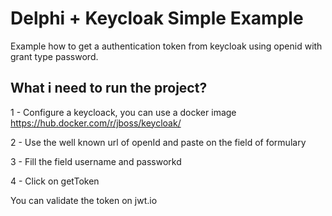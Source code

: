 # Delphi + Keycloak Simple Example

Example how to get a authentication token from keycloak using openid with grant type password.

## What i need to run the project?

1 - Configure a keycloack, you can use a docker image https://hub.docker.com/r/jboss/keycloak/

2 - Use the well known url of openId and paste on the field of formulary

3 - Fill the field username and passworkd

4 - Click on getToken

You can validate the token on jwt.io








